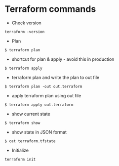 # Terraform commands
* Check version
```
terraform -version
```
* Plan
```
$ terraform plan
```
* shortcut for plan & apply - avoid this in production
```
$ terraform apply
```
* terraform plan and write the plan to out file
```
$ terraform plan -out out.terraform
```
* apply terraform plan using out file
```
$ terraform apply out.terraform
```
* show current state
```
$ terraform show
```
* show state in JSON format
```
$ cat terraform.tfstate
```
* Initialize
```
terraform init
```